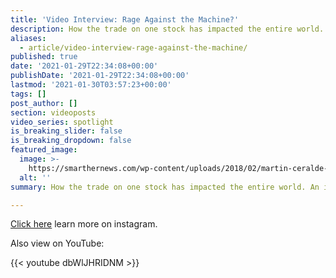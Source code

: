 ```yaml
---
title: 'Video Interview: Rage Against the Machine?'
description: How the trade on one stock has impacted the entire world. an insider's take.
aliases:
  - article/video-interview-rage-against-the-machine/
published: true
date: '2021-01-29T22:34:08+00:00'
publishDate: '2021-01-29T22:34:08+00:00'
lastmod: '2021-01-30T03:57:23+00:00'
tags: []
post_author: []
section: videoposts
video_series: spotlight
is_breaking_slider: false
is_breaking_dropdown: false
featured_image:
  image: >-
    https://smarthernews.com/wp-content/uploads/2018/02/martin-ceralde-40407-682x1024.jpg
  alt: ''
summary: How the trade on one stock has impacted the entire world. An insider’s take.

---
```

[Click here](https://www.instagram.com/tv/CKoq59pFmZE/) learn more on instagram.

Also view on YouTube:

{{< youtube dbWlJHRIDNM >}}